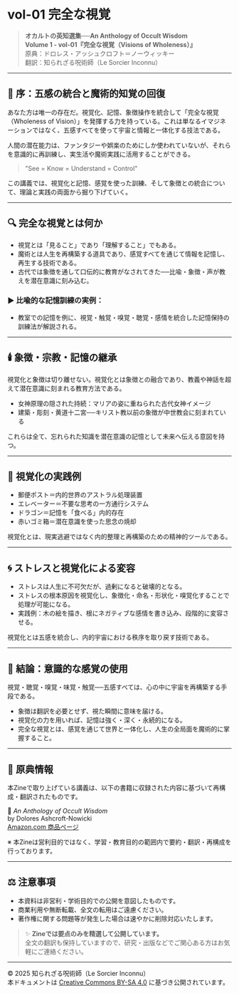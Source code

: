 # vol-01 完全な視覚

> **オカルトの英知選集──An Anthology of Occult Wisdom**  
> **Volume 1 - vol-01『完全な視覚（Visions of Wholeness）』**  
> 原典：ドロレス・アッシュクロフト＝ノーウィッキー  
> 翻訳：知られざる呪術師（Le Sorcier Inconnu）

---

## 🧠 序：五感の統合と魔術的知覚の回復

あなた方は唯一の存在だ。視覚化、記憶、象徴操作を統合して「完全な視覚（Wholeness of Vision）」を発揮する力を持っている。これは単なるイマジネーションではなく、五感すべてを使って宇宙と情報と一体化する技法である。

人間の潜在能力は、ファンタジーや娯楽のためにしか使われていないが、それらを意識的に再訓練し、実生活や魔術実践に活用することができる。

> "See = Know = Understand = Control"

この講義では、視覚化と記憶、感覚を使った訓練、そして象徴との統合について、理論と実践の両面から掘り下げていく。

---

## 🔍 完全な視覚とは何か

- 視覚とは「見ること」であり「理解すること」でもある。
- 魔術とは人生を再構築する道具であり、感覚すべてを通じて情報を記憶し、再生する技術である。
- 古代では象徴を通して口伝的に教育がなされてきた──比喩・象徴・声が教えを潜在意識に刻み込む。

### ▶ 比喩的な記憶訓練の実例：
- 教室での記憶を例に、視覚・触覚・嗅覚・聴覚・感情を統合した記憶保持の訓練法が解説される。

---

## 🕯️ 象徴・宗教・記憶の継承

視覚化と象徴は切り離せない。視覚化とは象徴との融合であり、教義や神話を超えて潜在意識に刻まれる教育方法である。

- 女神原理の隠された持続：マリアの姿に重ねられた古代女神イメージ
- 建築・彫刻・黄道十二宮──キリスト教以前の象徴が中世教会に刻まれている

これらは全て、忘れられた知識を潜在意識の記憶として未来へ伝える意図を持つ。

---

## 🧰 視覚化の実践例

- 郵便ポスト＝内的世界のアストラル処理装置
- エレベーター＝不要な思考の一方通行システム
- ドラゴン＝記憶を「食べる」内的存在
- 赤いゴミ箱＝潜在意識を使った思念の焼却

視覚化とは、現実逃避ではなく内的整理と再構築のための精神的ツールである。

---

## 🌀 ストレスと視覚化による変容

- ストレスは人生に不可欠だが、過剰になると破壊的となる。
- ストレスの根本原因を視覚化し、象徴化・命名・形状化・嗅覚化することで処理が可能になる。
- 実践例：木の絵を描き、根にネガティブな感情を書き込み、段階的に変容させる。

視覚化とは五感を統合し、内的宇宙における秩序を取り戻す技術である。

---

## 🎯 結論：意識的な感覚の使用

視覚・聴覚・嗅覚・味覚・触覚──五感すべては、心の中に宇宙を再構築する手段である。

- 象徴は翻訳を必要とせず、視た瞬間に意味を届ける。
- 視覚化の力を用いれば、記憶は強く・深く・永続的になる。
- 完全な視覚とは、感覚を通じて世界と一体化し、人生の全局面を魔術的に掌握すること。

---

## 📘 原典情報

本Zineで取り上げている講義は、以下の書籍に収録された内容に基づいて再構成・翻訳されたものです。

📖 *An Anthology of Occult Wisdom*  
by Dolores Ashcroft-Nowicki  
[Amazon.com 商品ページ](https://www.amazon.com/Anthology-Occult-Wisdom-Dolores-Ashcroft-Nowicki/dp/0967752345)

※ 本Zineは営利目的ではなく、学習・教育目的の範囲内で要約・翻訳・再構成を行っております。

---

## ⚖️ 注意事項

- 本資料は非営利・学術目的での公開を意図したものです。
- 商業利用や無断転載、全文の転用はご遠慮ください。
- 著作権に関する問題等が発生した場合は速やかに削除対応いたします。

> ✨ **Zineでは要点のみを精選して公開しています。**  
> 全文の翻訳も保持していますので、研究・出版などでご関心ある方はお気軽にご連絡ください。

---
© 2025 知られざる呪術師（Le Sorcier Inconnu）  
本ドキュメントは [Creative Commons BY-SA 4.0](https://creativecommons.org/licenses/by-sa/4.0/deed.ja) に基づき公開されています。
